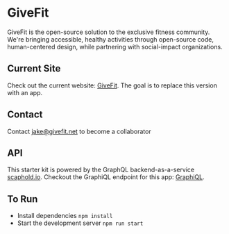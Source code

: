 # GiveFit
GiveFit is the open-source solution to the exclusive fitness community. We're bringing accessible, healthy activities through open-source code, human-centered design, while partnering with social-impact organizations.

## Current Site
Check out the current website: [GiveFit](https://givefit.net).
The goal is to replace this version with an app.

## Contact 
Contact jake@givefit.net to become a collaborator


## API

This starter kit is powered by the GraphQL backend-as-a-service [scaphold.io](https://scaphold.io).
Checkout the GraphiQL endpoint for this app: [GraphiQL](https://us-west-2.api.scaphold.io/graphql/newGiveFitAlias).


## To Run

- Install dependencies `npm install`
- Start the development server `npm run start`

